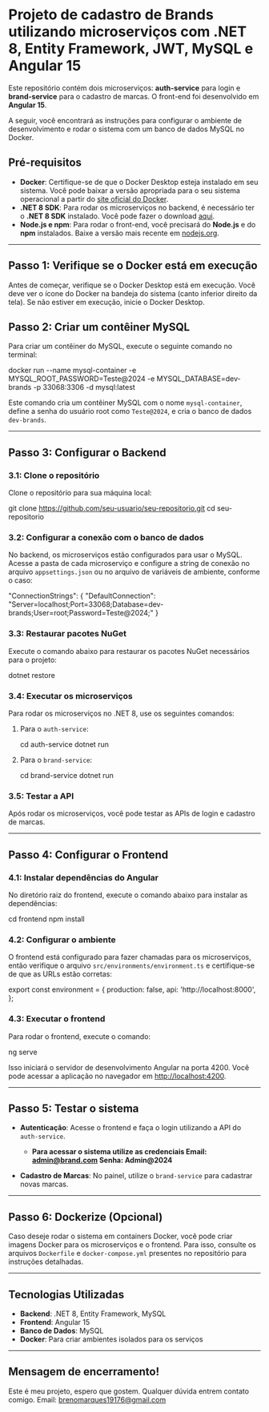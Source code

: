 # Projeto de cadastro de Brands utilizando microserviços com .NET 8, Entity Framework, JWT, MySQL e Angular 15

Este repositório contém dois microserviços: **auth-service** para login e **brand-service** para o cadastro de marcas. O front-end foi desenvolvido em **Angular 15**.

A seguir, você encontrará as instruções para configurar o ambiente de desenvolvimento e rodar o sistema com um banco de dados MySQL no Docker.

## Pré-requisitos

- **Docker**: Certifique-se de que o Docker Desktop esteja instalado em seu sistema. Você pode baixar a versão apropriada para o seu sistema operacional a partir do [site oficial do Docker](https://www.docker.com/get-started).
- **.NET 8 SDK**: Para rodar os microserviços no backend, é necessário ter o **.NET 8 SDK** instalado. Você pode fazer o download [aqui](https://dotnet.microsoft.com/download/dotnet/8.0).
- **Node.js e npm**: Para rodar o front-end, você precisará do **Node.js** e do **npm** instalados. Baixe a versão mais recente em [nodejs.org](https://nodejs.org/).

---

## Passo 1: Verifique se o Docker está em execução

Antes de começar, verifique se o Docker Desktop está em execução. Você deve ver o ícone do Docker na bandeja do sistema (canto inferior direito da tela). Se não estiver em execução, inicie o Docker Desktop.

## Passo 2: Criar um contêiner MySQL

Para criar um contêiner do MySQL, execute o seguinte comando no terminal:

docker run --name mysql-container -e MYSQL_ROOT_PASSWORD=Teste@2024 -e MYSQL_DATABASE=dev-brands -p 33068:3306 -d mysql:latest

Este comando cria um contêiner MySQL com o nome `mysql-container`, define a senha do usuário root como `Teste@2024`, e cria o banco de dados `dev-brands`.

---

## Passo 3: Configurar o Backend

### 3.1: Clone o repositório

Clone o repositório para sua máquina local:

git clone https://github.com/seu-usuario/seu-repositorio.git
cd seu-repositorio

### 3.2: Configurar a conexão com o banco de dados

No backend, os microserviços estão configurados para usar o MySQL. Acesse a pasta de cada microserviço e configure a string de conexão no arquivo `appsettings.json` ou no arquivo de variáveis de ambiente, conforme o caso:

"ConnectionStrings": {
  "DefaultConnection": "Server=localhost;Port=33068;Database=dev-brands;User=root;Password=Teste@2024;"
}

### 3.3: Restaurar pacotes NuGet

Execute o comando abaixo para restaurar os pacotes NuGet necessários para o projeto:

dotnet restore

### 3.4: Executar os microserviços

Para rodar os microserviços no .NET 8, use os seguintes comandos:

1. Para o `auth-service`:

    cd auth-service
    dotnet run

2. Para o `brand-service`:

    cd brand-service
    dotnet run

### 3.5: Testar a API

Após rodar os microserviços, você pode testar as APIs de login e cadastro de marcas.

---

## Passo 4: Configurar o Frontend

### 4.1: Instalar dependências do Angular

No diretório raiz do frontend, execute o comando abaixo para instalar as dependências:

cd frontend
npm install

### 4.2: Configurar o ambiente

O frontend está configurado para fazer chamadas para os microserviços, então verifique o arquivo `src/environments/environment.ts` e certifique-se de que as URLs estão corretas:

export const environment = {
  production: false,
    api: 'http://localhost:8000',
};

### 4.3: Executar o frontend

Para rodar o frontend, execute o comando:

ng serve

Isso iniciará o servidor de desenvolvimento Angular na porta 4200. Você pode acessar a aplicação no navegador em [http://localhost:4200](http://localhost:4200).

---

## Passo 5: Testar o sistema

- **Autenticação**: Acesse o frontend e faça o login utilizando a API do `auth-service`.
  - **Para acessar o sistema utilize as credenciais  Email: admin@brand.com Senha: Admin@2024**


- **Cadastro de Marcas**: No painel, utilize o `brand-service` para cadastrar novas marcas.

---

## Passo 6: Dockerize (Opcional)

Caso deseje rodar o sistema em containers Docker, você pode criar imagens Docker para os microserviços e o frontend. Para isso, consulte os arquivos `Dockerfile` e `docker-compose.yml` presentes no repositório para instruções detalhadas.

---

## Tecnologias Utilizadas

- **Backend**: .NET 8, Entity Framework, MySQL
- **Frontend**: Angular 15
- **Banco de Dados**: MySQL
- **Docker**: Para criar ambientes isolados para os serviços

---

## Mensagem de encerramento!

Este é meu projeto, espero que gostem. Qualquer dúvida entrem contato comigo. Email: brenomarques19176@gmail.com
